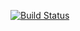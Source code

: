 [![Build Status](https://dev.azure.com/jvwdemo/file-transformer-demo/_apis/build/status/jochenvw.file-transformer?branchName=main)](https://dev.azure.com/jvwdemo/file-transformer-demo/_build/latest?definitionId=68&branchName=main)